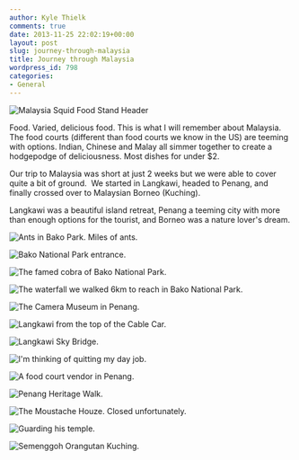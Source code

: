 ```yaml
---
author: Kyle Thielk
comments: true
date: 2013-11-25 22:02:19+00:00
layout: post
slug: journey-through-malaysia
title: Journey through Malaysia
wordpress_id: 798
categories:
- General
---
```


![](/media/images/malaysia-featured-squid.jpg "Malaysia Squid Food Stand Header")

Food. Varied, delicious food. This is what I will remember about Malaysia. The food courts (different than food courts we know in the US) are teeming with options. Indian, Chinese and Malay all simmer together to create a hodgepodge of deliciousness. Most dishes for under $2.

Our trip to Malaysia was short at just 2 weeks but we were able to cover quite a bit of ground.  We started in Langkawi, headed to Penang, and finally crossed over to Malaysian Borneo (Kuching).

Langkawi was a beautiful island retreat, Penang a teeming city with more than enough options for the tourist, and Borneo was a nature lover's dream.

![Ants in Bako Park. Miles of ants.](/media/images/bako-ants.jpg "Ants in Bako Park. Miles of ants.")

![Bako National Park entrance.](/media/images/bako-national-park.jpg "Bako National Park entrance.")

![The famed cobra of Bako National Park.](/media/images/bako-the-cobra.jpg "The famed cobra of Bako National Park.")

![The waterfall we walked 6km to reach in Bako National Park.](/media/images/bako-waterfall.jpg "The waterfall we walked 6km to reach in Bako National Park.")

![The Camera Museum in Penang.](/media/images/camera-museum.jpg "The Camera Museum in Penang.")

![Langkawi from the top of the Cable Car.](/media/images/langkawi-from-above.jpg "Langkawi from the top of the Cable Car.")

![Langkawi Sky Bridge.](/media/images/langkawi-sky-bridge.jpg "Langkawi Sky Bridge.")

![I'm thinking of quitting my day job.](/media/images/langkawi-snail.jpg "I'm thinking of quitting my day job.")

![A food court vendor in Penang.](/media/images/penang-food-court.jpg "A food court vendor in Penang.")

![Penang Heritage Walk.](/media/images/penang-heritage-walk.jpg "Penang Heritage Walk.")

![The Moustache Houze. Closed unfortunately.](/media/images/penang-moustache-houze.jpg "The Moustache Houze. Closed unfortunately.")

![Guarding his temple.](/media/images/penang-temples.jpg "Guarding his temple.")

![Semenggoh Orangutan Kuching.](/media/images/Semenggoh-Orangutan-Kuching.jpg "Semenggoh Orangutan Kuching.")
